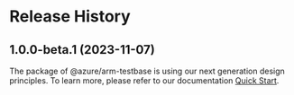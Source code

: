 # Release History
    
## 1.0.0-beta.1 (2023-11-07)

The package of @azure/arm-testbase is using our next generation design principles. To learn more, please refer to our documentation [Quick Start](https://aka.ms/js-track2-quickstart).
